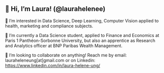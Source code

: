 ## 👋 Hi, I’m Laura! (@laurahelenee)

👀 I’m interested in Data Science, Deep Learning, Computer Vision applied to health, marketing and compliance subjects. 

🌱 I’m currently a Data Science student, applied to Finance and Economics at Paris 1 Panthéon-Sorbonne University, but also an apprentice as Research and Analytics officer at BNP Paribas Wealth Management.

💞️ I’m looking to collaborate on anything! Reach me by email: lauraheleneung[at]gmail.com or on Linkedin: https://www.linkedin.com/in/laura-helene-ung/

<!---
laurahelenee/laurahelenee is a ✨ special ✨ repository because its `README.md` (this file) appears on your GitHub profile.
You can click the Preview link to take a look at your changes.
--->
